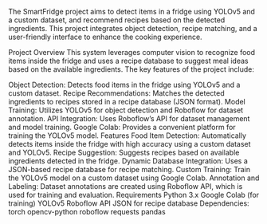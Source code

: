 The SmartFridge project aims to detect items in a fridge using YOLOv5 and a custom dataset, and recommend recipes based on the detected ingredients. This project integrates object detection, recipe matching, and a user-friendly interface to enhance the cooking experience.

Project Overview
This system leverages computer vision to recognize food items inside the fridge and uses a recipe database to suggest meal ideas based on the available ingredients. The key features of the project include:

Object Detection: Detects food items in the fridge using YOLOv5 and a custom dataset.
Recipe Recommendations: Matches the detected ingredients to recipes stored in a recipe database (JSON format).
Model Training: Utilizes YOLOv5 for object detection and Roboflow for dataset annotation.
API Integration: Uses Roboflow’s API for dataset management and model training.
Google Colab: Provides a convenient platform for training the YOLOv5 model.
Features
Food Item Detection: Automatically detects items inside the fridge with high accuracy using a custom dataset and YOLOv5.
Recipe Suggestion: Suggests recipes based on available ingredients detected in the fridge.
Dynamic Database Integration: Uses a JSON-based recipe database for recipe matching.
Custom Training: Train the YOLOv5 model on a custom dataset using Google Colab.
Annotation and Labeling: Dataset annotations are created using Roboflow API, which is used for training and evaluation.
Requirements
Python 3.x
Google Colab (for training)
YOLOv5
Roboflow API
JSON for recipe database
Dependencies:
torch
opencv-python
roboflow
requests
pandas
